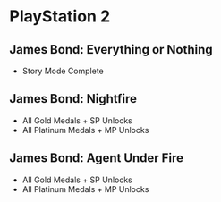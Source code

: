 # PlayStation 2

## James Bond: Everything or Nothing

* Story Mode Complete

## James Bond: Nightfire

* All Gold Medals + SP Unlocks
* All Platinum Medals + MP Unlocks

## James Bond: Agent Under Fire

* All Gold Medals + SP Unlocks
* All Platinum Medals + MP Unlocks